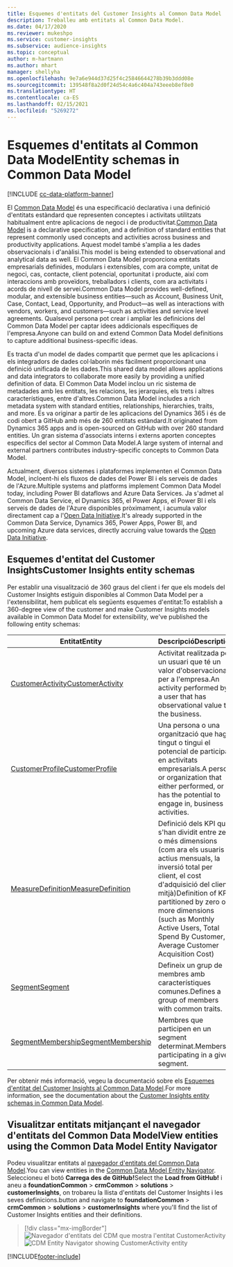 ```yaml
---
title: Esquemes d'entitats del Customer Insights al Common Data Model
description: Treballeu amb entitats al Common Data Model.
ms.date: 04/17/2020
ms.reviewer: mukeshpo
ms.service: customer-insights
ms.subservice: audience-insights
ms.topic: conceptual
author: m-hartmann
ms.author: mhart
manager: shellyha
ms.openlocfilehash: 9e7a6e944d37d25f4c25846644278b39b3ddd08e
ms.sourcegitcommit: 139548f8a2d0f24d54c4a6c404a743eeeb8ef8e0
ms.translationtype: HT
ms.contentlocale: ca-ES
ms.lasthandoff: 02/15/2021
ms.locfileid: "5269272"
---
```

# <a name="entity-schemas-in-common-data-model"></a><span data-ttu-id="86030-103">Esquemes d'entitats al Common Data Model</span><span class="sxs-lookup"><span data-stu-id="86030-103">Entity schemas in Common Data Model</span></span>

[!INCLUDE [cc-data-platform-banner](../includes/cc-data-platform-banner.md)]

<span data-ttu-id="86030-104">El [Common Data Model](https://docs.microsoft.com/common-data-model/) és una especificació declarativa i una definició d'entitats estàndard que representen conceptes i activitats utilitzats habitualment entre aplicacions de negoci i de productivitat.</span><span class="sxs-lookup"><span data-stu-id="86030-104">[Common Data Model](https://docs.microsoft.com/common-data-model/) is a declarative specification, and a definition of standard entities that represent commonly used concepts and activities across business and productivity applications.</span></span> <span data-ttu-id="86030-105">Aquest model també s'amplia a les dades observacionals i d'anàlisi.</span><span class="sxs-lookup"><span data-stu-id="86030-105">This model is being extended to observational and analytical data as well.</span></span> <span data-ttu-id="86030-106">El Common Data Model proporciona entitats empresarials definides, modulars i extensibles, com ara compte, unitat de negoci, cas, contacte, client potencial, oportunitat i producte, així com interaccions amb proveïdors, treballadors i clients, com ara activitats i acords de nivell de servei.</span><span class="sxs-lookup"><span data-stu-id="86030-106">Common Data Model provides well-defined, modular, and extensible business entities—such as Account, Business Unit, Case, Contact, Lead, Opportunity, and Product—as well as interactions with vendors, workers, and customers—such as activities and service level agreements.</span></span> <span data-ttu-id="86030-107">Qualsevol persona pot crear i ampliar les definicions del Common Data Model per captar idees addicionals específiques de l'empresa.</span><span class="sxs-lookup"><span data-stu-id="86030-107">Anyone can build on and extend Common Data Model definitions to capture additional business-specific ideas.</span></span>

<span data-ttu-id="86030-108">Es tracta d'un model de dades compartit que permet que les aplicacions i els integradors de dades col·laborin més fàcilment proporcionant una definició unificada de les dades.</span><span class="sxs-lookup"><span data-stu-id="86030-108">This shared data model allows applications and data integrators to collaborate more easily by providing a unified definition of data.</span></span> <span data-ttu-id="86030-109">El Common Data Model inclou un ric sistema de metadades amb les entitats, les relacions, les jerarquies, els trets i altres característiques, entre d'altres.</span><span class="sxs-lookup"><span data-stu-id="86030-109">Common Data Model includes a rich metadata system with standard entities, relationships, hierarchies, traits, and more.</span></span> <span data-ttu-id="86030-110">Es va originar a partir de les aplicacions del Dynamics 365 i és de codi obert a GitHub amb més de 260 entitats estàndard.</span><span class="sxs-lookup"><span data-stu-id="86030-110">It originated from Dynamics 365 apps and is open-sourced on GitHub with over 260 standard entities.</span></span> <span data-ttu-id="86030-111">Un gran sistema d'associats interns i externs aporten conceptes específics del sector al Common Data Model.</span><span class="sxs-lookup"><span data-stu-id="86030-111">A large system of internal and external partners contributes industry-specific concepts to Common Data Model.</span></span>

<span data-ttu-id="86030-112">Actualment, diversos sistemes i plataformes implementen el Common Data Model, incloent-hi els fluxos de dades del Power BI i els serveis de dades de l'Azure.</span><span class="sxs-lookup"><span data-stu-id="86030-112">Multiple systems and platforms implement Common Data Model today, including Power BI dataflows and Azure Data Services.</span></span> <span data-ttu-id="86030-113">Ja s'admet al Common Data Service, el Dynamics 365, el Power Apps, el Power BI i els serveis de dades de l'Azure disponibles pròximament, i acumula valor directament cap a l'[Open Data Initiative](https://www.microsoft.com/open-data-initiative).</span><span class="sxs-lookup"><span data-stu-id="86030-113">It's already supported in the Common Data Service, Dynamics 365, Power Apps, Power BI, and upcoming Azure data services, directly accruing value towards the [Open Data Initiative](https://www.microsoft.com/open-data-initiative).</span></span>

## <a name="customer-insights-entity-schemas"></a><span data-ttu-id="86030-114">Esquemes d'entitat del Customer Insights</span><span class="sxs-lookup"><span data-stu-id="86030-114">Customer Insights entity schemas</span></span>

<span data-ttu-id="86030-115">Per establir una visualització de 360 graus del client i fer que els models del Customer Insights estiguin disponibles al Common Data Model per a l'extensibilitat, hem publicat els següents esquemes d'entitat:</span><span class="sxs-lookup"><span data-stu-id="86030-115">To establish a 360-degree view of the customer and make Customer Insights models available in Common Data Model for extensibility, we've published the following entity schemas:</span></span>

| <span data-ttu-id="86030-116">Entitat</span><span class="sxs-lookup"><span data-stu-id="86030-116">Entity</span></span> | <span data-ttu-id="86030-117">Descripció</span><span class="sxs-lookup"><span data-stu-id="86030-117">Description</span></span> |
|---------|---------|
|[<span data-ttu-id="86030-118">CustomerActivity</span><span class="sxs-lookup"><span data-stu-id="86030-118">CustomerActivity</span></span>](https://docs.microsoft.com/common-data-model/schema/core/applicationcommon/foundationcommon/crmcommon/solutions/customerinsights/customeractivity) | <span data-ttu-id="86030-119">Activitat realitzada per un usuari que té un valor d'observacional per a l'empresa.</span><span class="sxs-lookup"><span data-stu-id="86030-119">An activity performed by a user that has observational value to the business.</span></span> |
|[<span data-ttu-id="86030-120">CustomerProfile</span><span class="sxs-lookup"><span data-stu-id="86030-120">CustomerProfile</span></span>](https://docs.microsoft.com/common-data-model/schema/core/applicationcommon/foundationcommon/crmcommon/solutions/customerinsights/customerprofile) | <span data-ttu-id="86030-121">Una persona o una organització que hagi tingut o tingui el potencial de participar en activitats empresarials.</span><span class="sxs-lookup"><span data-stu-id="86030-121">A person or organization that either performed, or has the potential to engage in, business activities.</span></span> |
|[<span data-ttu-id="86030-122">MeasureDefinition</span><span class="sxs-lookup"><span data-stu-id="86030-122">MeasureDefinition</span></span>](https://docs.microsoft.com/common-data-model/schema/core/applicationcommon/foundationcommon/crmcommon/solutions/customerinsights/measuredefinition) | <span data-ttu-id="86030-123">Definició dels KPI que s'han dividit entre zero o més dimensions (com ara els usuaris actius mensuals, la inversió total per client, el cost d'adquisició del client mitjà)</span><span class="sxs-lookup"><span data-stu-id="86030-123">Definition of KPIs partitioned by zero or more dimensions (such as Monthly Active Users, Total Spend By Customer, Average Customer Acquisition Cost)</span></span> |
|[<span data-ttu-id="86030-124">Segment</span><span class="sxs-lookup"><span data-stu-id="86030-124">Segment</span></span>](https://docs.microsoft.com/common-data-model/schema/core/applicationcommon/foundationcommon/crmcommon/solutions/customerinsights/segment) | <span data-ttu-id="86030-125">Defineix un grup de membres amb característiques comunes.</span><span class="sxs-lookup"><span data-stu-id="86030-125">Defines a group of members with common traits.</span></span> |
|[<span data-ttu-id="86030-126">SegmentMembership</span><span class="sxs-lookup"><span data-stu-id="86030-126">SegmentMembership</span></span>](https://docs.microsoft.com/common-data-model/schema/core/applicationcommon/foundationcommon/crmcommon/solutions/customerinsights/segmentmembership) | <span data-ttu-id="86030-127">Membres que participen en un segment determinat.</span><span class="sxs-lookup"><span data-stu-id="86030-127">Members participating in a given segment.</span></span> |

<span data-ttu-id="86030-128">Per obtenir més informació, vegeu la documentació sobre els [Esquemes d'entitat del Customer Insights al Common Data Model](https://docs.microsoft.com/common-data-model/schema/core/applicationcommon/foundationcommon/crmcommon/solutions/customerinsights/overview).</span><span class="sxs-lookup"><span data-stu-id="86030-128">For more information, see the documentation about the [Customer Insights entity schemas in Common Data Model](https://docs.microsoft.com/common-data-model/schema/core/applicationcommon/foundationcommon/crmcommon/solutions/customerinsights/overview).</span></span>

## <a name="view-entities-using-the-common-data-model-entity-navigator"></a><span data-ttu-id="86030-129">Visualitzar entitats mitjançant el navegador d'entitats del Common Data Model</span><span class="sxs-lookup"><span data-stu-id="86030-129">View entities using the Common Data Model Entity Navigator</span></span>

<span data-ttu-id="86030-130">Podeu visualitzar entitats al [navegador d'entitats del Common Data Model](https://microsoft.github.io/CDM/).</span><span class="sxs-lookup"><span data-stu-id="86030-130">You can view entities in the [Common Data Model Entity Navigator](https://microsoft.github.io/CDM/).</span></span> <span data-ttu-id="86030-131">Seleccioneu el botó **Carrega des de GitHub!**</span><span class="sxs-lookup"><span data-stu-id="86030-131">Select the **Load from GitHub!**</span></span> <span data-ttu-id="86030-132">i aneu a **foundationCommon** > **crmCommon** > **solutions** > **customerInsights**, on trobareu la llista d'entitats del Customer Insights i les seves definicions.</span><span class="sxs-lookup"><span data-stu-id="86030-132">button and navigate to **foundationCommon** > **crmCommon** > **solutions** > **customerInsights** where you'll find the list of Customer Insights entities and their definitions.</span></span>
> [!div class="mx-imgBorder"]
> <span data-ttu-id="86030-133">![Navegador d'entitats del CDM que mostra l'entitat CustomerActivity](media/CDM-entity-navigator.png "Navegador d'entitats del CDM que mostra l'entitat CustomerActivity")</span><span class="sxs-lookup"><span data-stu-id="86030-133">![CDM Entity Navigator showing CustomerActivity entity](media/CDM-entity-navigator.png "CDM Entity Navigator showing CustomerActivity entity")</span></span>


[!INCLUDE[footer-include](../includes/footer-banner.md)]